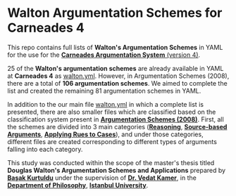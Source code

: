# Walton Argumentation Schemes for Carneades 4

This repo contains full lists of **Walton's Argumentation Schemes** in YAML for the use for the [**Carneades Argumentation System** (version 4)](https://github.com/carneades/carneades-4).

25 of the **Walton's argumentation schemes** are already available in YAML at **Carneades 4** as [walton.yml](https://github.com/carneades/carneades-4/blob/master/examples/AGs/YAML/walton.yml). However, in Argumentation Schemes (2008), there are a total of **106 argumentation schemes**. We aimed to complete the list and created the remaining 81 argumentation schemes in YAML.

In addition to the our main file [walton.yml](https://github.com/basakkurtuldu/walton-argumentation-schemes-for-carneades-4/blob/master/walton.yml) in which a complete list is presented, there are also smaller files which are classified based on the classification system present in [**Argumentation Schemes (2008)**](https://www.cambridge.org/core/books/argumentation-schemes/9AE7E4E6ABDE690565442B2BD516A8B6). First, all the schemes are divided into 3 main categories ([**Reasoning**](https://github.com/basakkurtuldu/walton-argumentation-schemes-for-carneades-4/tree/master/A_reasoning), [**Source-based Arguments**](https://github.com/basakkurtuldu/walton-argumentation-schemes-for-carneades-4/tree/master/B_source-based-arguments), [**Applying Rues to Cases**](https://github.com/basakkurtuldu/walton-argumentation-schemes-for-carneades-4/tree/master/C_applying-rules-to-cases)), and under those categories, different files are created corresponding to different types of arguments falling into each category. 

This study was conducted within the scope of the master's thesis titled **Douglas Walton's Argumentation Schemes and Applications** prepared by [**Başak Kurtuldu**](https://github.com/basakkurtuldu) under the supervision of [**Dr. Vedat Kamer**](https://istanbul.academia.edu/VedatKamer), in the [**Department of Philosophy**](http://felsefe.edebiyat.istanbul.edu.tr), [**Istanbul University**](https://www.istanbul.edu.tr).
